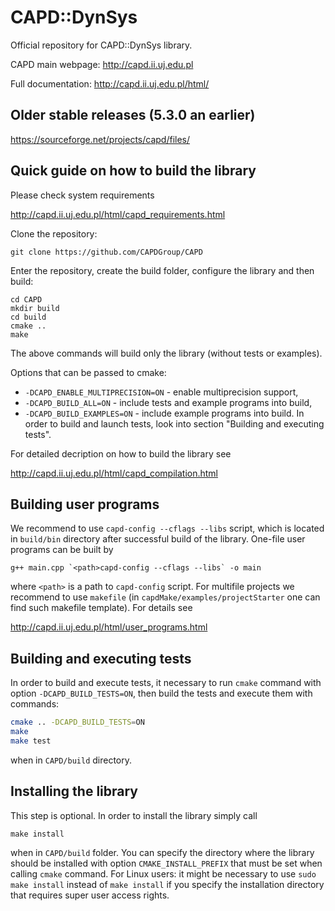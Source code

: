 # CAPD::DynSys
Official repository for CAPD::DynSys library.

CAPD main webpage: http://capd.ii.uj.edu.pl

Full documentation: http://capd.ii.uj.edu.pl/html/

## Older stable releases (5.3.0 an earlier)

https://sourceforge.net/projects/capd/files/


## Quick guide on how to build the library

Please check system requirements

http://capd.ii.uj.edu.pl/html/capd_requirements.html

Clone the repository:

    git clone https://github.com/CAPDGroup/CAPD
    
Enter the repository, create the build folder, configure the library and then build:

    cd CAPD
    mkdir build
    cd build
    cmake ..
    make

The above commands will build only the library (without tests or examples). 

Options that can be passed to cmake:

* `-DCAPD_ENABLE_MULTIPRECISION=ON` - enable multiprecision support,
* `-DCAPD_BUILD_ALL=ON` - include tests and example programs into build, 
* `-DCAPD_BUILD_EXAMPLES=ON` - include example programs into build. In order to build and launch tests, look into section "Building and executing tests".

For detailed decription on how to build the library see

http://capd.ii.uj.edu.pl/html/capd_compilation.html

## Building user programs

We recommend to use 
```capd-config --cflags --libs```
script, which is located in `build/bin` directory after successful build of the library. One-file user programs can be built by

```g++ main.cpp `<path>capd-config --cflags --libs` -o main```

where `<path>` is a path to `capd-config` script. For multifile projects we recommend to use `makefile` (in `capdMake/examples/projectStarter` one can find such makefile template). For details see

http://capd.ii.uj.edu.pl/html/user_programs.html

## Building and executing tests

In order to build and execute tests, it necessary to run `cmake` command with option `-DCAPD_BUILD_TESTS=ON`, then build the tests and execute them with commands:

```bash
cmake .. -DCAPD_BUILD_TESTS=ON
make
make test
```
   
when in `CAPD/build` directory.

## Installing the library

This step is optional. In order to install the library simply call

    make install

when in `CAPD/build` folder. You can specify the directory where the library should be installed with option `CMAKE_INSTALL_PREFIX` that must be set when calling `cmake` command. For Linux users: it might be necessary to use `sudo make install` instead of `make install` if you specify the installation directory that requires super user access rights.
